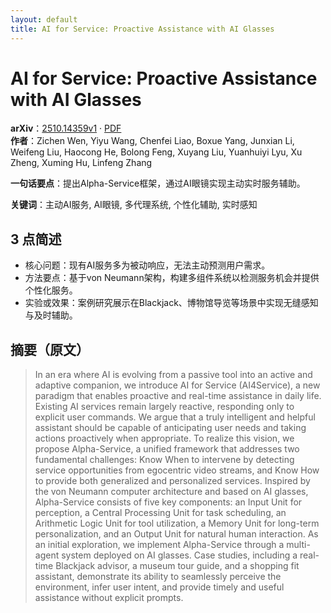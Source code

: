 ```yaml
---
layout: default
title: AI for Service: Proactive Assistance with AI Glasses
---
```


# AI for Service: Proactive Assistance with AI Glasses
**arXiv**：[2510.14359v1](https://arxiv.org/abs/2510.14359) · [PDF](https://arxiv.org/pdf/2510.14359.pdf)  
**作者**：Zichen Wen, Yiyu Wang, Chenfei Liao, Boxue Yang, Junxian Li, Weifeng Liu, Haocong He, Bolong Feng, Xuyang Liu, Yuanhuiyi Lyu, Xu Zheng, Xuming Hu, Linfeng Zhang  

**一句话要点**：提出Alpha-Service框架，通过AI眼镜实现主动实时服务辅助。

**关键词**：主动AI服务, AI眼镜, 多代理系统, 个性化辅助, 实时感知

## 3 点简述
- 核心问题：现有AI服务多为被动响应，无法主动预测用户需求。
- 方法要点：基于von Neumann架构，构建多组件系统以检测服务机会并提供个性化服务。
- 实验或效果：案例研究展示在Blackjack、博物馆导览等场景中实现无缝感知与及时辅助。

## 摘要（原文）

> In an era where AI is evolving from a passive tool into an active and
> adaptive companion, we introduce AI for Service (AI4Service), a new paradigm
> that enables proactive and real-time assistance in daily life. Existing AI
> services remain largely reactive, responding only to explicit user commands. We
> argue that a truly intelligent and helpful assistant should be capable of
> anticipating user needs and taking actions proactively when appropriate. To
> realize this vision, we propose Alpha-Service, a unified framework that
> addresses two fundamental challenges: Know When to intervene by detecting
> service opportunities from egocentric video streams, and Know How to provide
> both generalized and personalized services. Inspired by the von Neumann
> computer architecture and based on AI glasses, Alpha-Service consists of five
> key components: an Input Unit for perception, a Central Processing Unit for
> task scheduling, an Arithmetic Logic Unit for tool utilization, a Memory Unit
> for long-term personalization, and an Output Unit for natural human
> interaction. As an initial exploration, we implement Alpha-Service through a
> multi-agent system deployed on AI glasses. Case studies, including a real-time
> Blackjack advisor, a museum tour guide, and a shopping fit assistant,
> demonstrate its ability to seamlessly perceive the environment, infer user
> intent, and provide timely and useful assistance without explicit prompts.

